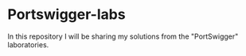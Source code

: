 # Portswigger-labs
In this repository I will be sharing my solutions from the "PortSwigger" laboratories.
